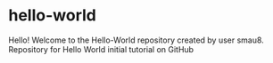 # hello-world
Hello! Welcome to the Hello-World repository created by user smau8. 
Repository for Hello World initial tutorial on GitHub
